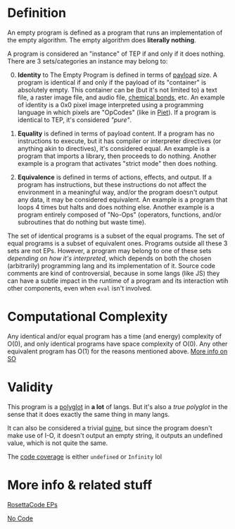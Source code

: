 # Definition
An empty program is defined as a program that runs an implementation of the empty algorithm. The empty algorithm does **literally nothing**.

A program is considered an "instance" of TEP if and only if it does nothing. There are 3 sets/categories an instance may belong to:

0. **Identity** to The Empty Program is defined in terms of [payload](https://en.wikipedia.org/wiki/Payload_(computing)) size. A program is identical if and only if the payload of its "container" is absolutely empty. This container can be (but it's not limited to) a text file, a raster image file, and audio file, [chemical bonds](https://en.wikipedia.org/wiki/Chemical_computer), etc. An example of identity is a 0x0 pixel image interpreted using a programming language in which pixels are "OpCodes" (like in [Piet](https://esolangs.org/wiki/Piet)). If a program is identical to TEP, it's considered *"pure"*.

1. **Equality** is defined in terms of payload content. If a program has no instructions to execute, but it has compiler or interpreter directives (or anything akin to directives), it's considered equal. An example is a program that imports a library, then proceeds to do nothing. Another example is a program that activates "strict mode" then does nothing.

2. **Equivalence** is defined in terms of actions, effects, and output. If a program has instructions, but these instructions do not affect the environment in a meaningful way, and/or the program doesn't output any data, it may be considered equivalent. An example is a program that loops 4 times but halts and does nothing else. Another example is a program entirely composed of "No-Ops" (operators, functions, and/or subroutines that do nothing but waste time).

The set of identical programs is a subset of the equal programs. The set of equal programs is a subset of equivalent ones.
Programs outside all these 3 sets are not EPs. However, a program may belong to one of these sets *depending on how it's interpreted*, which depends on both the chosen (arbitrarily) programming lang and its implementation of it. Source code comments are kind of controversial, because in some langs (like JS) they can have a subtle impact in the runtime of a program and its interaction wtih other components, even when `eval` isn't involved.

# Computational Complexity
Any identical and/or equal program has a time (and energy) complexity of O(0), and only identical programs have space complexity of O(0). Any other equivalent program has O(1) for the reasons mentioned above. [More info on SO](https://stackoverflow.com/questions/3209139/is-the-time-complexity-of-the-empty-algorithm-o0)

# Validity
This program is a [polyglot](https://en.wikipedia.org/wiki/Polyglot_(computing)) in **a lot** of langs. But it's also a *true polyglot* in the sense that it does exactly the same thing in many langs.

It can also be considered a trivial [quine](https://en.wikipedia.org/wiki/Quine_(computing)), but since the program doesn't make use of I-O, it doesn't output an empty string, it outputs an undefined value, which is not quite the same.

The [code coverage](https://en.wikipedia.org/wiki/Code_coverage) is either `undefined` or `Infinity` lol

# More info & related stuff
[RosettaCode EPs](https://www.rosettacode.org/wiki/Empty_program)

[No Code](https://github.com/kelseyhightower/nocode)
